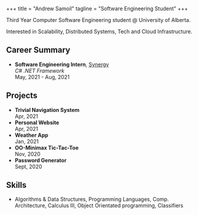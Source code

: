 +++
title = "Andrew Samoil"
tagline = "Software Engineering Student"
+++

Third Year Computer Software Engineering student @ University of Alberta.

Interested in Scalability, Distributed Systems, Tech and Cloud Infrastructure.

## **Career Summary**

- **Software Engineering Intern**, [Synergy](https://www.synergybuilds.com/)\
  _C# .NET Framework_\
  May, 2021 - Aug, 2021

## **Projects**
- **Trivial Navigation System**\
  Apr, 2021
- **Personal Website**\
  Apr, 2021
- **Weather App**\
  Jan, 2021
- **OO-Minimax Tic-Tac-Toe**\
  Nov, 2020
- **Password Generator**\
  Sept, 2020



## **Skills**
- Algorithms & Data Structures, Programming Languages, Comp. Architecture, Calculus III,
Object Orientated programming, Classifiers 


  